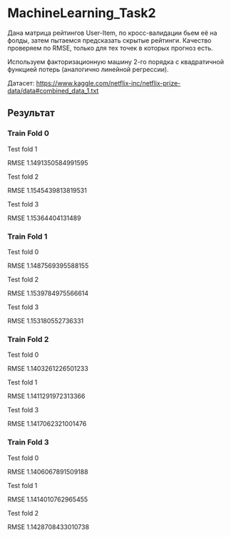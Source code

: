 # MachineLearning_Task2
Дана матрица рейтингов User-Item, по кросс-валидации бьем её на фолды, затем пытаемся предсказать скрытые рейтинги. Качество проверяем по RMSE, только для тех точек в которых прогноз есть.
 
Используем факторизационную машину 2-го порядка с квадратичной функцией потерь (аналогично линейной регрессии).

Датасет: https://www.kaggle.com/netflix-inc/netflix-prize-data/data#combined_data_1.txt 

## Результат

### Train Fold 0
Test fold 1

RMSE 1.1491350584991595

Test fold 2

RMSE 1.1545439813819531

Test fold 3

RMSE 1.15364404131489

### Train Fold 1
Test fold 0

RMSE 1.1487569395588155

Test fold 2

RMSE 1.1539784975566614

Test fold 3

RMSE 1.153180552736331

### Train Fold 2

Test fold 0

RMSE 1.1403261226501233

Test fold 1

RMSE 1.1411291972313366

Test fold 3

RMSE 1.1417062321001476

### Train Fold 3

Test fold 0

RMSE 1.1406067891509188

Test fold 1

RMSE 1.1414010762965455

Test fold 2

RMSE 1.1428708433010738
